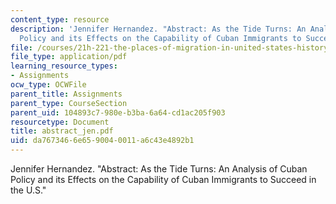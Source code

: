 ```yaml
---
content_type: resource
description: 'Jennifer Hernandez. "Abstract: As the Tide Turns: An Analysis of Cuban
  Policy and its Effects on the Capability of Cuban Immigrants to Succeed in the U.S."'
file: /courses/21h-221-the-places-of-migration-in-united-states-history-fall-2006/da7673466e6590040011a6c43e4892b1_abstract_jen.pdf
file_type: application/pdf
learning_resource_types:
- Assignments
ocw_type: OCWFile
parent_title: Assignments
parent_type: CourseSection
parent_uid: 104893c7-980e-b3ba-6a64-cd1ac205f903
resourcetype: Document
title: abstract_jen.pdf
uid: da767346-6e65-9004-0011-a6c43e4892b1
---
```

Jennifer Hernandez. "Abstract: As the Tide Turns: An Analysis of Cuban Policy and its Effects on the Capability of Cuban Immigrants to Succeed in the U.S."

